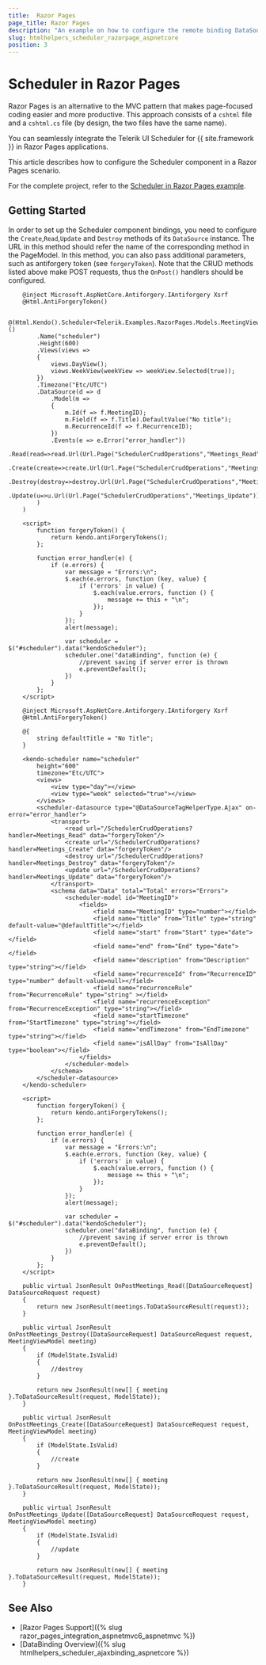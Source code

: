 ```yaml
---
title:  Razor Pages
page_title: Razor Pages
description: "An example on how to configure the remote binding DataSource to populate the Telerik UI Scheduler component for {{ site.framework }} in a Razor Page using CRUD Operations."
slug: htmlhelpers_scheduler_razorpage_aspnetcore
position: 3
---
```


# Scheduler in Razor Pages

Razor Pages is an alternative to the MVC pattern that makes page-focused coding easier and more productive. This approach consists of a `cshtml` file and a `cshtml.cs` file (by design, the two files have the same name). 

You can seamlessly integrate the Telerik UI Scheduler for {{ site.framework }} in Razor Pages applications.

This article describes how to configure the Scheduler component in a Razor Pages scenario.

For the complete project, refer to the [Scheduler in Razor Pages example](https://github.com/telerik/ui-for-aspnet-core-examples/blob/master/Telerik.Examples.RazorPages/Telerik.Examples.RazorPages/Pages/Scheduler/SchedulerCrudOperations.cshtml).

## Getting Started

In order to set up the Scheduler component bindings, you need to configure the `Create`,`Read`,`Update` and `Destroy` methods of its `DataSource` instance. The URL in this method should refer the name of the corresponding method in the PageModel. In this method, you can also pass additional parameters, such as antiforgery token (see `forgeryToken`). Note that the CRUD methods listed above make POST requests, thus the `OnPost()` handlers should be configured.

```tab-HtmlHelper(csthml)        
    @inject Microsoft.AspNetCore.Antiforgery.IAntiforgery Xsrf
    @Html.AntiForgeryToken()

    @(Html.Kendo().Scheduler<Telerik.Examples.RazorPages.Models.MeetingViewModel>()
        .Name("scheduler")
        .Height(600)
        .Views(views =>
        {
            views.DayView();
            views.WeekView(weekView => weekView.Selected(true));
        })
        .Timezone("Etc/UTC")
        .DataSource(d => d
            .Model(m =>
            {
                m.Id(f => f.MeetingID);
                m.Field(f => f.Title).DefaultValue("No title");
                m.RecurrenceId(f => f.RecurrenceID);
            })
            .Events(e => e.Error("error_handler"))
            .Read(read=>read.Url(Url.Page("SchedulerCrudOperations","Meetings_Read")).Data("forgeryToken"))
            .Create(create=>create.Url(Url.Page("SchedulerCrudOperations","Meetings_Create")).Data("forgeryToken"))
            .Destroy(destroy=>destroy.Url(Url.Page("SchedulerCrudOperations","Meetings_Destroy")).Data("forgeryToken"))
            .Update(u=>u.Url(Url.Page("SchedulerCrudOperations","Meetings_Update")).Data("forgeryToken"))
        )
    )

    <script>
        function forgeryToken() {
            return kendo.antiForgeryTokens();
        };

        function error_handler(e) {
            if (e.errors) {
                var message = "Errors:\n";
                $.each(e.errors, function (key, value) {
                    if ('errors' in value) {
                        $.each(value.errors, function () {
                            message += this + "\n";
                        });
                    }
                });
                alert(message);

                var scheduler = $("#scheduler").data("kendoScheduler");
                scheduler.one("dataBinding", function (e) {
                    //prevent saving if server error is thrown
                    e.preventDefault();
                })
            }
        };
    </script>
```
```tab-TagHelper(csthml)  
    @inject Microsoft.AspNetCore.Antiforgery.IAntiforgery Xsrf
    @Html.AntiForgeryToken()

    @{
        string defaultTitle = "No Title";
    }

    <kendo-scheduler name="scheduler"
        height="600"
        timezone="Etc/UTC">
        <views>
            <view type="day"></view>
            <view type="week" selected="true"></view>
        </views>
        <scheduler-datasource type="@DataSourceTagHelperType.Ajax" on-error="error_handler">
            <transport>
                <read url="/SchedulerCrudOperations?handler=Meetings_Read" data="forgeryToken"/>
                <create url="/SchedulerCrudOperations?handler=Meetings_Create" data="forgeryToken"/>
                <destroy url="/SchedulerCrudOperations?handler=Meetings_Destroy" data="forgeryToken"/>
                <update url="/SchedulerCrudOperations?handler=Meetings_Update" data="forgeryToken"/>
            </transport>
            <schema data="Data" total="Total" errors="Errors">
                <scheduler-model id="MeetingID">
                    <fields>
                        <field name="MeetingID" type="number"></field>
                        <field name="title" from="Title" type="string" default-value="@defaultTitle"></field>
                        <field name="start" from="Start" type="date"></field>
                        <field name="end" from="End" type="date"></field>
                        <field name="description" from="Description" type="string"></field>
                        <field name="recurrenceId" from="RecurrenceID" type="number" default-value=null></field>
                        <field name="recurrenceRule" from="RecurrenceRule" type="string" ></field>
                        <field name="recurrenceException" from="RecurrenceException" type="string"></field>
                        <field name="startTimezone" from="StartTimezone" type="string"></field>
                        <field name="endTimezone" from="EndTimezone" type="string"></field>
                        <field name="isAllDay" from="IsAllDay" type="boolean"></field>
                    </fields>
                </scheduler-model>
            </schema>
        </scheduler-datasource>
    </kendo-scheduler>

    <script>
        function forgeryToken() {
            return kendo.antiForgeryTokens();
        };

        function error_handler(e) {
            if (e.errors) {
                var message = "Errors:\n";
                $.each(e.errors, function (key, value) {
                    if ('errors' in value) {
                        $.each(value.errors, function () {
                            message += this + "\n";
                        });
                    }
                });
                alert(message);

                var scheduler = $("#scheduler").data("kendoScheduler");
                scheduler.one("dataBinding", function (e) {
                    //prevent saving if server error is thrown
                    e.preventDefault();
                })
            }
        };
    </script>
```
```tab-PageModel(cshtml.cs)
    public virtual JsonResult OnPostMeetings_Read([DataSourceRequest] DataSourceRequest request)
    {
        return new JsonResult(meetings.ToDataSourceResult(request));
    }

    public virtual JsonResult OnPostMeetings_Destroy([DataSourceRequest] DataSourceRequest request, MeetingViewModel meeting)
    {
        if (ModelState.IsValid)
        {
            //destroy
        }

        return new JsonResult(new[] { meeting }.ToDataSourceResult(request, ModelState));
    }

    public virtual JsonResult OnPostMeetings_Create([DataSourceRequest] DataSourceRequest request, MeetingViewModel meeting)
    {
        if (ModelState.IsValid)
        {
            //create
        }

        return new JsonResult(new[] { meeting }.ToDataSourceResult(request, ModelState));
    }

    public virtual JsonResult OnPostMeetings_Update([DataSourceRequest] DataSourceRequest request, MeetingViewModel meeting)
    {
        if (ModelState.IsValid)
        {
            //update
        }

        return new JsonResult(new[] { meeting }.ToDataSourceResult(request, ModelState));
    }
```

## See Also

* [Razor Pages Support]({% slug razor_pages_integration_aspnetmvc6_aspnetmvc %})
* [DataBinding Overview]({% slug htmlhelpers_scheduler_ajaxbinding_aspnetcore %})
